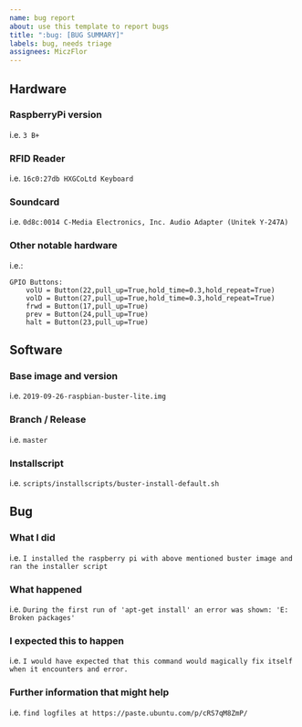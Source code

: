 ```yaml
---
name: bug report
about: use this template to report bugs
title: ":bug: [BUG SUMMARY]"
labels: bug, needs triage
assignees: MiczFlor
---
```


## Hardware

### RaspberryPi version

i.e. `3 B+`

### RFID Reader

i.e. `16c0:27db HXGCoLtd Keyboard`

### Soundcard

i.e. `0d8c:0014 C-Media Electronics, Inc. Audio Adapter (Unitek Y-247A)`

### Other notable hardware

i.e.:
```
GPIO Buttons:
    volU = Button(22,pull_up=True,hold_time=0.3,hold_repeat=True)
    volD = Button(27,pull_up=True,hold_time=0.3,hold_repeat=True)
    frwd = Button(17,pull_up=True)
    prev = Button(24,pull_up=True)
    halt = Button(23,pull_up=True)
```

## Software

### Base image and version

i.e. `2019-09-26-raspbian-buster-lite.img`

### Branch / Release

i.e. `master`

### Installscript

i.e. `scripts/installscripts/buster-install-default.sh`


## Bug

### What I did

i.e. `I installed the raspberry pi with above mentioned buster image and ran the installer script`

### What happened

i.e. `During the first run of 'apt-get install' an error was shown: 'E: Broken packages'`

### I expected this to happen

i.e. `I would have expected that this command would magically fix itself when it encounters and error.`

### Further information that might help

i.e. `find logfiles at https://paste.ubuntu.com/p/cRS7qM8ZmP/`
